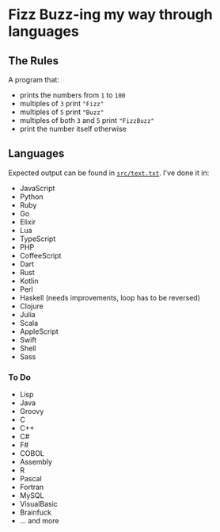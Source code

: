 # Fizz Buzz-ing my way through languages

## The Rules

A program that:

- prints the numbers from `1` to `100`
- multiples of `3` print `"Fizz"`
- multiples of `5` print `"Buzz"`
- multiples of both `3` and `5` print `"FizzBuzz"`
- print the number itself otherwise

## Languages

Expected output can be found in [`src/text.txt`](src/text.txt). I've done it in:

- JavaScript
- Python
- Ruby
- Go
- Elixir
- Lua
- TypeScript
- PHP
- CoffeeScript
- Dart
- Rust
- Kotlin
- Perl
- Haskell (needs improvements, loop has to be reversed)
- Clojure
- Julia
- Scala
- AppleScript
- Swift
- Shell
- Sass

### To Do

- Lisp
- Java
- Groovy
- C
- C++
- C#
- F#
- COBOL
- Assembly
- R
- Pascal
- Fortran
- MySQL
- VisualBasic
- Brainfuck
- ... and more
